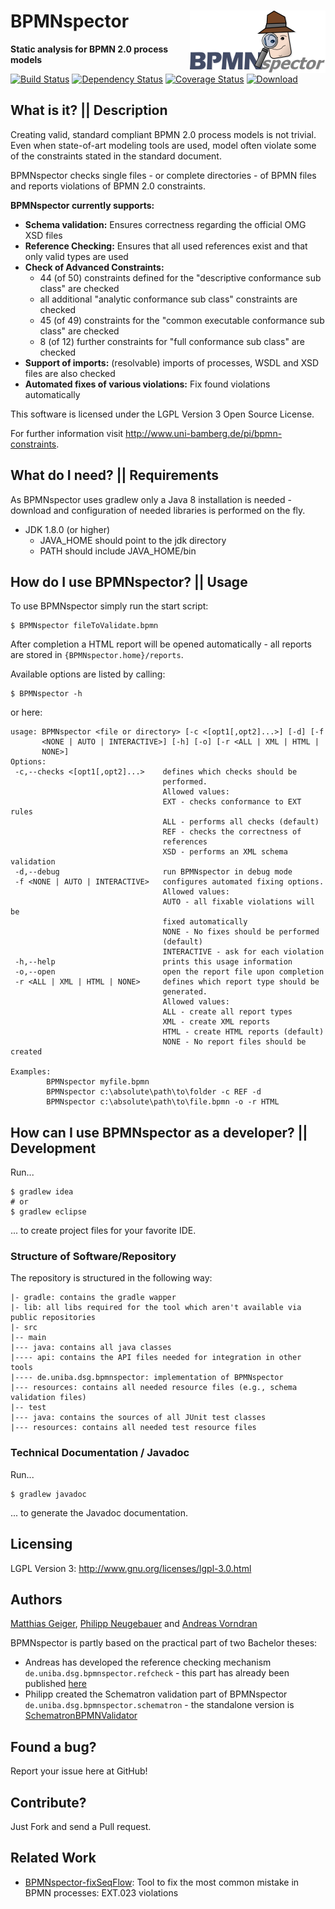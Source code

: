 # BPMNspector <img align="right" src="src/main/resources/reporting/res/logo-h100.png" height="100" width="217"/>

**Static analysis for BPMN 2.0 process models**

[![Build Status](https://travis-ci.org/uniba-dsg/BPMNspector.svg?branch=master)](https://travis-ci.org/uniba-dsg/BPMNspector) [![Dependency Status](https://www.versioneye.com/user/projects/54d48c473ca0840b190002f7/badge.svg?style=flat)](https://www.versioneye.com/user/projects/54d48c473ca0840b190002f7) [![Coverage Status](https://coveralls.io/repos/uniba-dsg/BPMNspector/badge.svg?branch=master&service=github)](https://coveralls.io/github/uniba-dsg/BPMNspector?branch=master) [![Download](https://api.bintray.com/packages/uniba-dsg/BPMNspector/BPMNspector/images/download.svg) ](https://bintray.com/uniba-dsg/BPMNspector/BPMNspector/_latestVersion)

## What is it? || Description

Creating valid, standard compliant BPMN 2.0 process models is not trivial. Even when state-of-art modeling tools are used, model often violate some of the constraints stated in the standard document.

BPMNspector checks single files - or complete directories - of BPMN files and reports violations of BPMN 2.0 constraints.

**BPMNspector currently supports:**
- **Schema validation:** Ensures correctness regarding the official OMG XSD files
- **Reference Checking:** Ensures that all used references exist and that only valid types are used
- **Check of Advanced Constraints:**
    - 44 (of 50) constraints defined for the "descriptive conformance sub class" are checked
    - all additional "analytic conformance sub class" constraints are checked
    - 45 (of 49) constraints for the "common executable conformance sub class" are checked
    - 8 (of 12) further constraints for "full conformance sub class" are checked
- **Support of imports:** (resolvable) imports of processes, WSDL and XSD files are also checked
- **Automated fixes of various violations:** Fix found violations automatically

This software is licensed under the LGPL Version 3 Open Source License.

For further information visit http://www.uni-bamberg.de/pi/bpmn-constraints.

## What do I need? || Requirements 
As BPMNspector uses gradlew only a Java 8 installation is needed - download  and configuration of needed libraries is performed on the fly.

 - JDK 1.8.0 (or higher)
    - JAVA_HOME should point to the jdk directory
    - PATH should include JAVA_HOME/bin

  
## How do I use BPMNspector? || Usage

To use BPMNspector simply run the start script:

```
$ BPMNspector fileToValidate.bpmn
```

After completion a HTML report will be opened automatically - all reports are stored in ```{BPMNspector.home}/reports```.

Available options are listed by calling:
```
$ BPMNspector -h
```

or here:

```
usage: BPMNspector <file or directory> [-c <[opt1[,opt2]...>] [-d] [-f
       <NONE | AUTO | INTERACTIVE>] [-h] [-o] [-r <ALL | XML | HTML |
       NONE>]
Options:
 -c,--checks <[opt1[,opt2]...>    defines which checks should be
                                  performed.
                                  Allowed values:
                                  EXT - checks conformance to EXT rules
                                  ALL - performs all checks (default)
                                  REF - checks the correctness of
                                  references
                                  XSD - performs an XML schema validation
 -d,--debug                       run BPMNspector in debug mode
 -f <NONE | AUTO | INTERACTIVE>   configures automated fixing options.
                                  Allowed values:
                                  AUTO - all fixable violations will be
                                  fixed automatically
                                  NONE - No fixes should be performed
                                  (default)
                                  INTERACTIVE - ask for each violation
 -h,--help                        prints this usage information
 -o,--open                        open the report file upon completion
 -r <ALL | XML | HTML | NONE>     defines which report type should be
                                  generated.
                                  Allowed values:
                                  ALL - create all report types
                                  XML - create XML reports
                                  HTML - create HTML reports (default)
                                  NONE - No report files should be created

Examples:
		BPMNspector myfile.bpmn
		BPMNspector c:\absolute\path\to\folder -c REF -d
		BPMNspector c:\absolute\path\to\file.bpmn -o -r HTML

```

## How can I use BPMNspector as a developer? || Development

Run...
```
$ gradlew idea
# or
$ gradlew eclipse
```
... to create project files for your favorite IDE.

### Structure of Software/Repository

The repository is structured in the following way:

	|- gradle: contains the gradle wapper
	|- lib: all libs required for the tool which aren't available via public repositories
	|- src
	|-- main
	|--- java: contains all java classes
    |---- api: contains the API files needed for integration in other tools
	|---- de.uniba.dsg.bpmnspector: implementation of BPMNspector
	|--- resources: contains all needed resource files (e.g., schema validation files)
	|-- test
	|--- java: contains the sources of all JUnit test classes
	|--- resources: contains all needed test resource files

### Technical Documentation / Javadoc
Run...
```
$ gradlew javadoc
```
... to generate the Javadoc documentation.

## Licensing
LGPL Version 3: http://www.gnu.org/licenses/lgpl-3.0.html

## Authors
[Matthias Geiger](http://www.uni-bamberg.de/en/pi/team/geiger-matthias/), [Philipp Neugebauer](https://github.com/philippneugebauer) and [Andreas Vorndran](https://github.com/andy-x)

BPMNspector is partly based on the practical part of two Bachelor theses:
- Andreas has developed the reference checking mechanism ```de.uniba.dsg.bpmnspector.refcheck``` - this part has already been published [here](https://github.com/uniba-dsg/BPMN-Reference-Validator)
- Philipp created the Schematron validation part of BPMNspector ```de.uniba.dsg.bpmnspector.schematron``` - the standalone version is [SchematronBPMNValidator](https://github.com/philippneugebauer/SchematronBPMNValidator)

## Found a bug?
Report your issue here at GitHub!

## Contribute?
Just Fork and send a Pull request.

## Related Work
* [BPMNspector-fixSeqFlow](https://github.com/matthiasgeiger/BPMNspector-fixSeqFlow): Tool to fix the most common mistake in BPMN processes: EXT.023 violations

